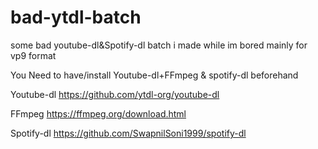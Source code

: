 # bad-ytdl-batch
some bad youtube-dl&Spotify-dl batch i made while im bored mainly for vp9 format

You Need to have/install Youtube-dl+FFmpeg & spotify-dl beforehand

Youtube-dl
https://github.com/ytdl-org/youtube-dl

FFmpeg
https://ffmpeg.org/download.html

Spotify-dl
https://github.com/SwapnilSoni1999/spotify-dl
